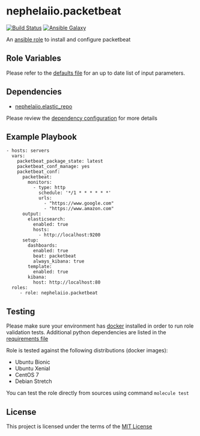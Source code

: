 # nephelaiio.packetbeat

[![Build Status](https://github.com/nephelaiio/ansible-role-packebeat/workflows/CI/badge.svg)](https://github.com/nephelaiio/ansible-role-packetbeat/actions)
[![Ansible Galaxy](http://img.shields.io/badge/ansible--galaxy-nephelaiio.packetbeat-blue.svg)](https://galaxy.ansible.com/nephelaiio/packetbeat/)

An [ansible role](https://galaxy.ansible.com/nephelaiio/packetbeat) to install and configure packetbeat

## Role Variables

Please refer to the [defaults file](/defaults/main.yml) for an up to date list of input parameters.

## Dependencies

* [nephelaiio.elastic_repo](https://galaxy.ansible.com/nephelaiio/elastic_repo/)

Please review the [dependency configuration](/meta/main.yml) for more details

## Example Playbook

```
- hosts: servers
  vars:
    packetbeat_package_state: latest
    packetbeat_conf_manage: yes
    packetbeat_conf:
      packetbeat:
        monitors:
          - type: http
            schedule: '*/1 * * * * * *'
            urls:
              - "https://www.google.com"
              - "https://www.amazon.com"
      output:
        elasticsearch:
          enabled: true
          hosts:
            - http://localhost:9200
      setup:
        dashboards:
          enabled: true
          beat: packetbeat
          always_kibana: true
        template:
          enabled: true
        kibana:
          host: http://localhost:80
  roles:
     - role: nephelaiio.packetbeat
```

## Testing

Please make sure your environment has [docker](https://www.docker.com) installed in order to run role validation tests. Additional python dependencies are listed in the [requirements file](https://github.com/nephelaiio/ansible-role-requirements/blob/master/requirements.txt)

Role is tested against the following distributions (docker images):
  * Ubuntu Bionic
  * Ubuntu Xenial
  * CentOS 7
  * Debian Stretch

You can test the role directly from sources using command ` molecule test `

## License

This project is licensed under the terms of the [MIT License](/LICENSE)
